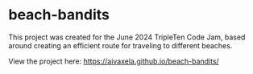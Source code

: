 # beach-bandits

This project was created for the June 2024 TripleTen Code Jam, based around creating an efficient route for traveling to different beaches.

View the project here:
https://aivaxela.github.io/beach-bandits/
